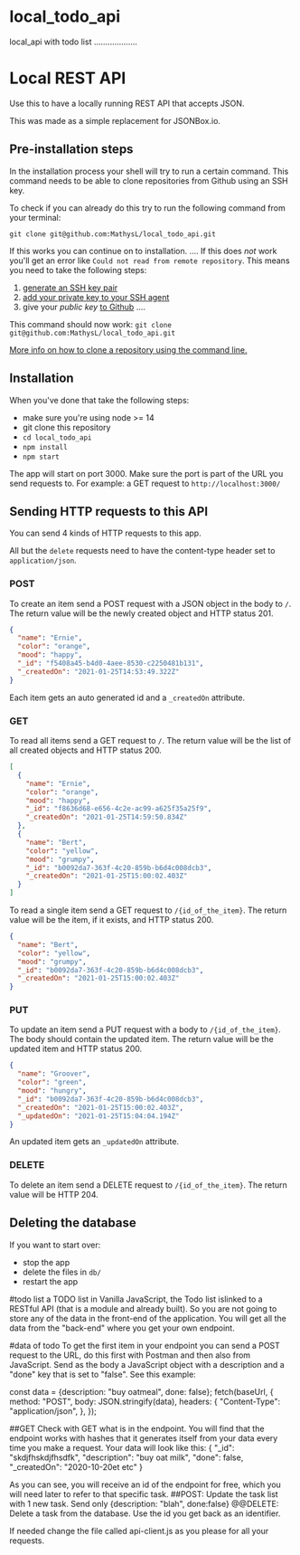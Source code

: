 # local_todo_api
local_api with todo list
...................
# Local REST API

Use this to have a locally running REST API that accepts JSON.

This was made as a simple replacement for JSONBox.io.

## Pre-installation steps

In the installation process your shell will try to run a certain command. This
command needs to be able to clone repositories from Github using an SSH key.

To check if you can already do this try to run the following command from your terminal:

`git clone git@github.com:MathysL/local_todo_api.git`

If this works you can continue on to installation.
....
If this does _not_ work you'll get an error like `Could not read from remote repository`. This means you need to take the following steps:
1. [generate an SSH key pair](https://docs.github.com/en/github/authenticating-to-github/generating-a-new-ssh-key-and-adding-it-to-the-ssh-agent#generating-a-new-ssh-key)
2. [add your private key to your SSH agent](https://docs.github.com/en/github/authenticating-to-github/generating-a-new-ssh-key-and-adding-it-to-the-ssh-agent#adding-your-ssh-key-to-the-ssh-agent)
3. give your _public key_ [to Github](https://github.com/settings/keys)
....

This command should now work:
`git clone git@github.com:MathysL/local_todo_api.git`

[More info on how to clone a repository using the command
line.](https://docs.github.com/en/github/creating-cloning-and-archiving-repositories/cloning-a-repository#cloning-a-repository-using-the-command-line)

## Installation

When you've done that take the following steps:

- make sure you're using node >= 14
- git clone this repository
- `cd local_todo_api`
- `npm install`
- `npm start`

The app will start on port 3000. Make sure the port is part of the URL you send
requests to. For example: a GET request to
`http://localhost:3000/`

## Sending HTTP requests to this API

You can send 4 kinds of HTTP requests to this app.

All but the `delete` requests need to have the content-type header set to
`application/json`.

### POST

To create an item send a POST request with a JSON object in the body to `/`. The
return value will be the newly created object and HTTP status 201.

```json
{
  "name": "Ernie",
  "color": "orange",
  "mood": "happy",
  "_id": "f5408a45-b4d0-4aee-8530-c2250481b131",
  "_createdOn": "2021-01-25T14:53:49.322Z"
}
```

Each item gets an auto generated id and a `_createdOn` attribute.

### GET

To read all items send a GET request to `/`. The return value will be the list
of all created objects and HTTP status 200.

```json
[
  {
    "name": "Ernie",
    "color": "orange",
    "mood": "happy",
    "_id": "f8636d68-e656-4c2e-ac99-a625f35a25f9",
    "_createdOn": "2021-01-25T14:59:50.834Z"
  },
  {
    "name": "Bert",
    "color": "yellow",
    "mood": "grumpy",
    "_id": "b0092da7-363f-4c20-859b-b6d4c008dcb3",
    "_createdOn": "2021-01-25T15:00:02.403Z"
  }
]
```

To read a single item send a GET request to `/{id_of_the_item}`. The return
value will be the item, if it exists, and HTTP status 200.

```json
{
  "name": "Bert",
  "color": "yellow",
  "mood": "grumpy",
  "_id": "b0092da7-363f-4c20-859b-b6d4c008dcb3",
  "_createdOn": "2021-01-25T15:00:02.403Z"
}
```

### PUT

To update an item send a PUT request with a body to `/{id_of_the_item}`. The
body should contain the updated item. The return value will be the updated item
and HTTP status 200.

```json
{
  "name": "Groover",
  "color": "green",
  "mood": "hungry",
  "_id": "b0092da7-363f-4c20-859b-b6d4c008dcb3",
  "_createdOn": "2021-01-25T15:00:02.403Z",
  "_updatedOn": "2021-01-25T15:04:04.194Z"
}
```

An updated item gets an `_updatedOn` attribute.

### DELETE

To delete an item send a DELETE request to `/{id_of_the_item}`. The return value
will be HTTP 204.

## Deleting the database

If you want to start over:

- stop the app
- delete the files in `db/`
- restart the app


#todo list
a TODO list in Vanilla JavaScript, the Todo list islinked to a RESTful API (that is a module and already built).
So you are not going to store any of the data in the front-end of the application.
You will get all the data from the "back-end" where you get your own endpoint.

#data of todo
To get the first item in your endpoint you can send a POST request to the URL, do
this first with Postman and then also from JavaScript. Send as the body a
JavaScript object with a description and a "done" key that is set to "false". See this
example:

const data = {description: "buy oatmeal", done: false};
fetch(baseUrl, {
 method: "POST",
 body: JSON.stringify(data),
 headers: {
 "Content-Type": "application/json",
 },
});

##GET
Check with GET what is in the endpoint.
You will find that the endpoint works with hashes that it generates itself from
your data every time you make a request. Your data will look like this:
{
 "_id": "skdjfhskdjfhsdfk",
 "description": "buy oat milk",
 "done": false,
 "_createdOn": "2020-10-20et etc"
}

As you can see, you will receive an id of the endpoint for free, which you will
need later to refer to that specific task.
##POST: 
Update the task list with 1 new task. Send only 
{description: "blah", done:false}
@@DELETE:
Delete a task from the database. Use the id you get back as an identifier.

If needed change the file called api-client.js as you please for all your requests.
